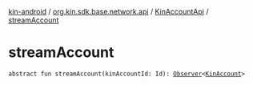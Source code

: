 [kin-android](../../index.md) / [org.kin.sdk.base.network.api](../index.md) / [KinAccountApi](index.md) / [streamAccount](./stream-account.md)

# streamAccount

`abstract fun streamAccount(kinAccountId: Id): `[`Observer`](../../org.kin.sdk.base.tools/-observer/index.md)`<`[`KinAccount`](../../org.kin.sdk.base.models/-kin-account/index.md)`>`